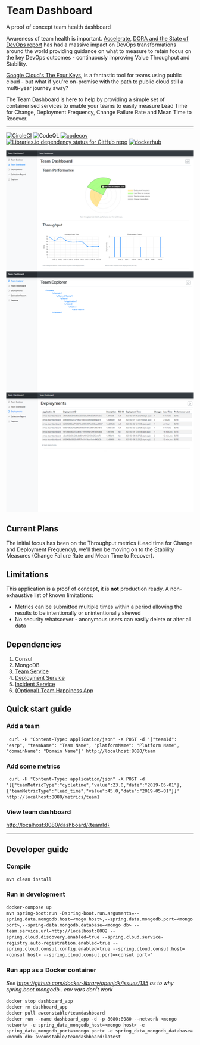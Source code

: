 # Team Dashboard
A proof of concept team health dashboard

Awareness of team health is important.
[Accelerate](https://itrevolution.com/book/accelerate/), [DORA and the State of DevOps report](https://www.devops-research.com/research.html) has had a massive impact on DevOps transformations around the world providing guidance on what to measure to retain focus on the key DevOps outcomes - continuously improving Value Throughput and Stability.

[Google Cloud's The Four Keys](https://cloud.google.com/blog/products/devops-sre/using-the-four-keys-to-measure-your-devops-performance), is a fantastic tool for teams using public cloud - but what if you're on-premise with the path to public cloud still a multi-year journey away?

The Team Dashboard is here to help by providing a simple set of containerised services to enable your teams to easily measure Lead Time for Change, Deployment Frequency, Change Failure Rate and Mean Time to Recover.

---

[![CircleCI](https://circleci.com/gh/awconstable/teamdashboard.svg?style=shield)](https://circleci.com/gh/awconstable/teamdashboard)
![CodeQL](https://github.com/awconstable/teamdashboard/workflows/CodeQL/badge.svg)
[![codecov](https://codecov.io/gh/awconstable/teamdashboard/branch/master/graph/badge.svg)](https://codecov.io/gh/awconstable/teamdashboard)
[![Libraries.io dependency status for GitHub repo](https://img.shields.io/librariesio/github/awconstable/teamdashboard.svg)](https://libraries.io/github/awconstable/teamdashboard)
[![dockerhub](https://img.shields.io/docker/pulls/awconstable/teamdashboard.svg)](https://cloud.docker.com/repository/docker/awconstable/teamdashboard)

![Dashboard Screenshot](https://github.com/awconstable/teamdashboard/raw/master/.github/metrics-screenshot.png?raw=true "Team Dashboard")
![Team Explorer Screenshot](https://github.com/awconstable/teamdashboard/raw/master/.github/explorer-screenshot.png?raw=true "Team Explorer")
![Deployments Screenshot](https://github.com/awconstable/teamdashboard/raw/master/.github/deployments-screenshot.png?raw=true "Deployments")

## Current Plans
The initial focus has been on the Throughput metrics (Lead time for Change and Deployment Frequency), we'll then be moving on to the Stability Measures (Change Failure Rate and Mean Time to Recover).

## Limitations

This application is a proof of concept, it is **not** production ready.
A non-exhaustive list of known limitations:
* Metrics can be submitted multiple times within a period allowing the results to be intentionally or unintentionally skewed
* No security whatsoever - anonymous users can easily delete or alter all data

## Dependencies

1. Consul
1. MongoDB
1. [Team Service](https://github.com/awconstable/teamservice)
1. [Deployment Service](https://github.com/awconstable/deployservice)
1. [Incident Service](https://github.com/awconstable/incidentservice)
1. [(Optional) Team Happiness App](https://github.com/awconstable/happiness)

## Quick start guide

### Add a team

```
 curl -H "Content-Type: application/json" -X POST -d '{"teamId": "esrp", "teamName": "Team Name", "platformName": "Platform Name", "domainName": "Domain Name"}' http://localhost:8080/team
```

### Add some metrics

```
 curl -H "Content-Type: application/json" -X POST -d '[{"teamMetricType":"cycletime","value":23.0,"date":"2019-05-01"},{"teamMetricType":"lead_time","value":45.0,"date":"2019-05-01"}]' http://localhost:8080/metrics/team1
```

### View team dashboard

<http://localhost:8080/dashboard/{teamId}>


---

## Developer guide

### Compile

```
mvn clean install
```

### Run in development

```
docker-compose up
mvn spring-boot:run -Dspring-boot.run.arguments=--spring.data.mongodb.host=<mogo host>,--spring.data.mongodb.port=<mongo port>,--spring-data.mongodb.database=<mongo db> --team.service.url=http://localhost:8082 --spring.cloud.discovery.enabled=true --spring.cloud.service-registry.auto-registration.enabled=true --spring.cloud.consul.config.enabled=true --spring.cloud.consul.host=<consul host> --spring.cloud.consul.port=<consul port>"
```

### Run app as a Docker container

*See https://github.com/docker-library/openjdk/issues/135 as to why spring.boot.mongodb.. env vars don't work*

```
docker stop dashboard_app
docker rm dashboard_app
docker pull awconstable/teamdashboard
docker run --name dashboard_app -d -p 8080:8080 --network <mongo network> -e spring_data_mongodb_host=<mongo host> -e spring_data_mongodb_port=<mongo port> -e spring_data_mongodb_database=<mondo db> awconstable/teamdashboard:latest
```

